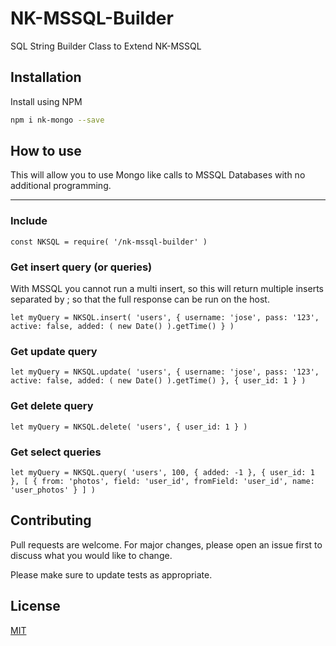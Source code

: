 # NK-MSSQL-Builder
SQL String Builder Class to Extend NK-MSSQL

## Installation

Install using NPM

```bash
npm i nk-mongo --save
```

## How to use

This will allow you to use Mongo like calls to MSSQL Databases with no additional programming.

---
### Include
```node
const NKSQL = require( '/nk-mssql-builder' )
```

### Get insert query (or queries)

With MSSQL you cannot run a multi insert, so this will return multiple inserts separated by ; so that the full response can be run on the host.

```node
let myQuery = NKSQL.insert( 'users', { username: 'jose', pass: '123', active: false, added: ( new Date() ).getTime() } )
```

### Get update query

```node
let myQuery = NKSQL.update( 'users', { username: 'jose', pass: '123', active: false, added: ( new Date() ).getTime() }, { user_id: 1 } )
```

### Get delete query

```node
let myQuery = NKSQL.delete( 'users', { user_id: 1 } )
```

### Get select queries

```node
let myQuery = NKSQL.query( 'users', 100, { added: -1 }, { user_id: 1 }, [ { from: 'photos', field: 'user_id', fromField: 'user_id', name: 'user_photos' } ] )
```


## Contributing
Pull requests are welcome. For major changes, please open an issue first to discuss what you would like to change.

Please make sure to update tests as appropriate.

## License
[MIT](https://choosealicense.com/licenses/mit/)
